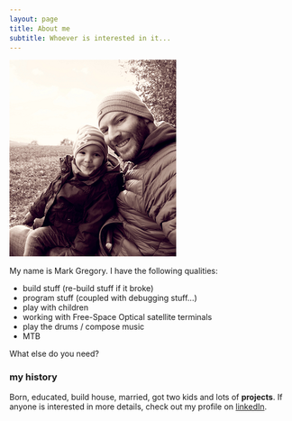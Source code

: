 ```yaml
---
layout: page
title: About me
subtitle: Whoever is interested in it...
---
```


![me and son](/img/about_me_pic.PNG)

My name is Mark Gregory. I have the following qualities:

- build stuff (re-build stuff if it broke)
- program stuff (coupled with debugging stuff...)
- play with children
- working with Free-Space Optical satellite terminals
- play the drums / compose music
- MTB

What else do you need?

### my history

Born, educated, build house, married, got two kids and lots of **projects**. If anyone is interested in more details, check out my profile on  [linkedIn](https://www.linkedin.com/in/mark-gregory-8b530397/).

